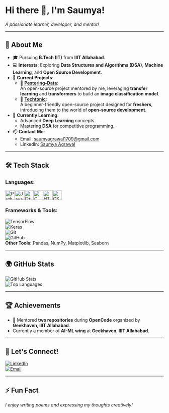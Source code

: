 

# **Hi there 👋, I'm Saumya!**  
_A passionate learner, developer, and mentor!_  

---

## 🌟 **About Me**  
- 🎓 Pursuing **B.Tech (IT)** from **IIIT Allahabad**.  
- 💻 **Interests**: Exploring **Data Structures and Algorithms (DSA)**, **Machine Learning**, and **Open Source Development**.  
- 🚀 **Current Projects**:  
  - 🔹 [**Pestering-Data**](https://github.com/opencodeiiita/Pestering-Data):  
    An open-source project mentored by me, leveraging **transfer learning** and **transformers** to build an **image classification model**.  
  - 🔹 [**Techtonic**](https://github.com/opencodeiiita/Techtonic):  
    A beginner-friendly open-source project designed for **freshers**, introducing them to the world of **open-source development**.  
- 🌱 **Currently Learning**:  
  - Advanced **Deep Learning** concepts.  
  - Mastering **DSA** for competitive programming.  
- 📫 **Contact Me**:  
  - Email: [saumyagrawal1709@gmail.com](mailto:saumyagrawal1709@gmail.com)  
  - LinkedIn: [Saumya Agrawal](https://www.linkedin.com/in/saumya-agrawal-370185313/)  

---

## 🛠️ **Tech Stack**  
### **Languages:**  
<div style="display: flex; align-items: center;">
  <img src="https://img.shields.io/badge/Python-3776AB?style=for-the-badge&logo=python&logoColor=white" alt="Python" height="30">
  <img src="https://img.shields.io/badge/Java-ED8B00?style=for-the-badge&logo=java&logoColor=white" alt="Java" height="30">
  <img src="https://img.shields.io/badge/C++-00599C?style=for-the-badge&logo=cplusplus&logoColor=white" alt="C++" height="30">
  <img src="https://img.shields.io/badge/C-00599C?style=for-the-badge&logo=c&logoColor=white" alt="C" height="30">
  <img src="https://img.shields.io/badge/HTML-E34F26?style=for-the-badge&logo=html5&logoColor=white" alt="HTML" height="30">
  <img src="https://img.shields.io/badge/CSS-1572B6?style=for-the-badge&logo=css3&logoColor=white" alt="CSS" height="30">
</div>

### **Frameworks & Tools:**  
![TensorFlow](https://img.shields.io/badge/TensorFlow-FF6F00?style=for-the-badge&logo=tensorflow&logoColor=white)  
![Keras](https://img.shields.io/badge/Keras-D00000?style=for-the-badge&logo=keras&logoColor=white)  
![Git](https://img.shields.io/badge/Git-F05032?style=for-the-badge&logo=git&logoColor=white)  
![GitHub](https://img.shields.io/badge/GitHub-181717?style=for-the-badge&logo=github&logoColor=white)  
**Other Tools:** Pandas, NumPy, Matplotlib, Seaborn  

---

## 🌍 **GitHub Stats**  
![GitHub Stats](https://github-readme-stats.vercel.app/api?username=saumyacoder1709&show_icons=true&theme=radical)  
![Top Languages](https://github-readme-stats.vercel.app/api/top-langs/?username=saumyacoder1709&layout=compact&theme=radical)

---

## 🏆 **Achievements**  
- 🏅 Mentored **two repositories** during **OpenCode** organized by **Geekhaven, IIIT Allahabad**.
- Currently a member of **AI-ML wing** at **Geekhaven, IIIT Allahabad**.

---

## 🤝 **Let's Connect!**  
[![LinkedIn](https://img.shields.io/badge/LinkedIn-0A66C2?style=for-the-badge&logo=linkedin&logoColor=white)](https://www.linkedin.com/in/saumya-agrawal-370185313/)  
[![Email](https://img.shields.io/badge/Email-D14836?style=for-the-badge&logo=gmail&logoColor=white)](mailto:saumyagrawal1709@gmail.com)  

---

## ⚡ **Fun Fact**  
_I enjoy writing poems and expressing my thoughts creatively!_  

